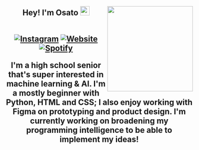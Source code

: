 <h2 align="center"> Hey! I'm Osato <img src="https://media.giphy.com/media/hvRJCLFzcasrR4ia7z/giphy.gif" width="25px"></h>
<img align='right' src="https://media.giphy.com/media/ieyl9zmCjO4b4t6qoY/giphy.gif" width="230">
  <p align="center">
<br>
<a href="https://instagram.com/osat0hamen/"><img src="https://img.shields.io/badge/-osatohamen-df48ff?style=for-the-badge&amp;logo=Instagram&amp;logoColor=white&amp;link=https://instagram.com/osat0hamen/" alt="Instagram"></a>
<a href="https://snapchat.com/bera1too3"><img src="https://img.shields.io/badge/-bera1too3-ff66ce?style=for-the-badge&amp;logo=Snapchat&amp;logoColor=white&amp;link=https://rishi.cx/" alt="Website"></a>
<a href="https://open.spotify.com/user/onosen11"><img src="https://img.shields.io/badge/-osato-31099c?style=for-the-badge&amp;logo=Spotify&amp;logoColor=white&amp;link=https://open.spotify.com/user/rishiosaur?si=-yOz-AfDR1msGjoKn65u6g" alt="Spotify"></a></p>
I'm a high school senior that&#39;s super interested in machine learning & AI. I'm a mostly beginner with Python, HTML and CSS; I also enjoy working with Figma on prototyping and product design.
I'm currently working on broadening my programming intelligence to be able to implement my ideas!
